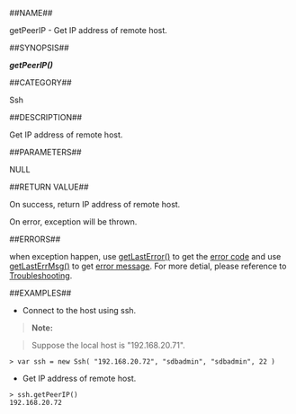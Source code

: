 
##NAME##

getPeerIP - Get IP address of remote host.

##SYNOPSIS##

***getPeerIP()***

##CATEGORY##

Ssh

##DESCRIPTION##

Get IP address of remote host.

##PARAMETERS##

NULL

##RETURN VALUE##

On success, return IP address of remote host.

On error, exception will be thrown.

##ERRORS##

when exception happen, use [getLastError()](manual/Manual/Sequoiadb_command/Global/getLastError.md) to get the [error code](manual/Manual/Sequoiadb_error_code.md)  and use [getLastErrMsg()](manual/Manual/Sequoiadb_command/Global/getLastErrMsg.md) to get [error message](manual/Manual/Sequoiadb_command/Global/getLastErrMsg.md). For more detial, please reference to [Troubleshooting](manual/FAQ/faq_sdb.md).

##EXAMPLES##

* Connect to the host using ssh.

>**Note:**

>Suppose the local host is "192.168.20.71".

```lang-javascript
> var ssh = new Ssh( "192.168.20.72", "sdbadmin", "sdbadmin", 22 )
```

* Get IP address of remote host.

```lang-javascript
> ssh.getPeerIP()
192.168.20.72
```